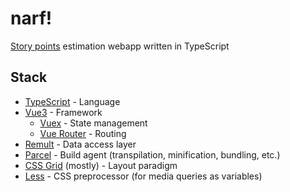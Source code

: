 # narf!

[Story points][] estimation webapp written in TypeScript

## Stack

- [TypeScript][] - Language
- [Vue3][] - Framework
  - [Vuex][] - State management
  - [Vue Router][] - Routing
- [Remult][] - Data access layer
- [Parcel][] - Build agent (transpilation, minification, bundling, etc.)
- [CSS Grid][] (mostly) - Layout paradigm
- [Less][] - CSS preprocessor (for media queries as variables)


[story points]: https://www.scrum.org/resources/blog/why-do-we-use-story-points-estimating
[typescript]: https://typescriptlang.org
[vue3]: https://vuejs.org
[vuex]: https://vuex.vuejs.org
[vue router]: https://router.vuejs.org
[remult]: https://remult.dev
[parcel]: https://parceljs.org
[css grid]: https://developer.mozilla.org/en-us/docs/web/css/css_grid_layout
[less]: https://lesscss.org
